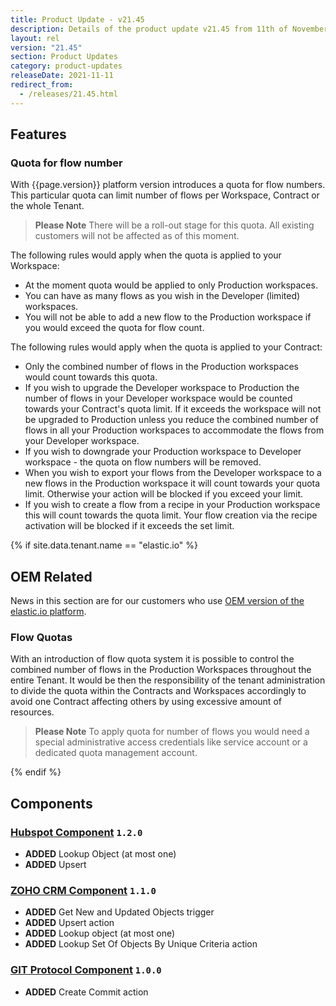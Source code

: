 ```yaml
---
title: Product Update - v21.45
description: Details of the product update v21.45 from 11th of November 2021.
layout: rel
version: "21.45"
section: Product Updates
category: product-updates
releaseDate: 2021-11-11
redirect_from:
  - /releases/21.45.html
---
```



## Features

### Quota for flow number

With {{page.version}} platform version introduces a quota for flow numbers. This
particular quota can limit number of flows per Workspace, Contract or the whole Tenant.

> **Please Note** There will be a roll-out stage for this quota. All existing
> customers will not be affected as of this moment.

The following rules would apply when the quota is applied to your Workspace:

*   At the moment quota would be applied to only Production workspaces.
*   You can have as many flows as you wish in the Developer (limited) workspaces.
*   You will not be able to add a new flow to the Production workspace if you would exceed the quota for flow count.

The following rules would apply when the quota is applied to your Contract:

*   Only the combined number of flows in the Production workspaces would count towards this quota.
*   If you wish to upgrade the Developer workspace to Production the number of flows in your Developer workspace would be counted towards your Contract's quota limit. If it exceeds the workspace will not be upgraded to Production unless you reduce the combined number of flows in all your Production workspaces to accommodate the flows from your Developer workspace.
*   If you wish to downgrade your Production workspace to Developer workspace - the quota on flow numbers will be removed.
*   When you wish to export your flows from the Developer workspace to a new flows in the Production workspace it will count towards your quota limit. Otherwise your action will be blocked if you exceed your limit.
*   If you wish to create a flow from a recipe in your Production workspace this will count towards the quota limit. Your flow creation via the recipe activation will be blocked if it exceeds the set limit.

{% if site.data.tenant.name == "elastic.io" %}

## OEM Related

News in this section are for our customers who use
[OEM version of the elastic.io platform](https://www.elastic.io/saas-embedded-integration/).

### Flow Quotas

With an introduction of flow quota system it is possible to control the combined number
of flows in the Production Workspaces throughout the entire Tenant. It would be
then the responsibility of the tenant administration to divide the quota within
the Contracts and Workspaces accordingly to avoid one Contract affecting others by
using excessive amount of resources.

> **Please Note** To apply quota for number of flows you would need a special
> administrative access credentials like service account or a dedicated quota management
> account.

{% endif %}


## Components

### [Hubspot Component](/components/hubspot/) `1.2.0`

*   **ADDED** Lookup Object (at most one)
*   **ADDED** Upsert

### [ZOHO CRM Component](/components/zoho-crm/) `1.1.0`

*   **ADDED** Get New and Updated Objects trigger
*   **ADDED** Upsert action
*   **ADDED** Lookup object (at most one)
*   **ADDED** Lookup Set Of Objects By Unique Criteria action

### [GIT Protocol Component](/components/git-protocol/) `1.0.0`

*   **ADDED** Create Commit action
